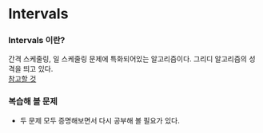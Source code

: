 # Intervals

### Intervals 이란?

간격 스케줄링, 일 스케줄링 문제에 특화되어있는 알고리즘이다. 그리디 알고리즘의 성격을 띄고 있다.  
[참고할 것](https://jelong.tistory.com/entry/%EC%95%8C%EA%B3%A0%EB%A6%AC%EC%A6%98-%EB%B6%84%EC%84%9D-%EA%B0%84%EA%B2%A9-%EC%8A%A4%EC%BC%80%EC%A4%84%EB%A7%81Interval-Scheduling)


### 복습해 볼 문제

- 두 문제 모두 증명해보면서 다시 공부해 볼 필요가 있다.
